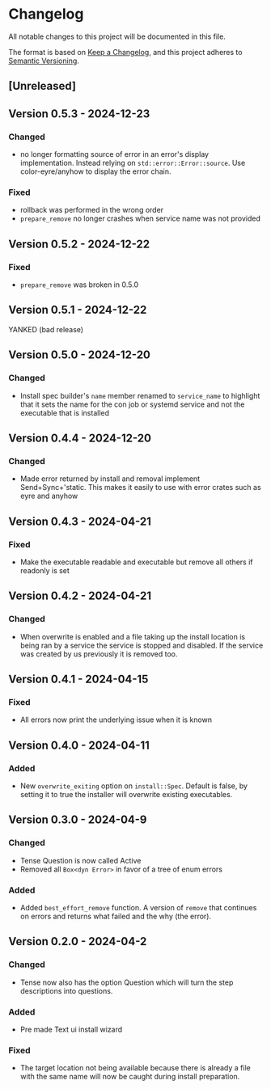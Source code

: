 # Changelog

All notable changes to this project will be documented in this file.

The format is based on [Keep a Changelog](https://keepachangelog.com/en/1.1.0/),
and this project adheres to [Semantic Versioning](https://semver.org/spec/v2.0.0.html).

## [Unreleased]

## Version 0.5.3 - 2024-12-23

### Changed
- no longer formatting source of error in an error's display implementation.
  Instead relying on `std::error::Error::source`. Use color-eyre/anyhow to
  display the error chain.
### Fixed
- rollback was performed in the wrong order
- `prepare_remove` no longer crashes when service name was not provided

## Version 0.5.2 - 2024-12-22
### Fixed
- `prepare_remove` was broken in 0.5.0

## Version 0.5.1 - 2024-12-22
YANKED (bad release)

## Version 0.5.0 - 2024-12-20
### Changed
- Install spec builder's `name` member renamed to `service_name` to highlight
  that it sets the name for the con job or systemd service and not the
  executable that is installed

## Version 0.4.4 - 2024-12-20
### Changed
- Made error returned by install and removal implement Send+Sync+'static. This makes it easily to use with error crates such as eyre and anyhow

## Version 0.4.3 - 2024-04-21

### Fixed
- Make the executable readable and executable but remove all others if readonly
  is set

## Version 0.4.2 - 2024-04-21

### Changed
- When overwrite is enabled and a file taking up the install location is being
  ran by a service the service is stopped and disabled. If the service was
  created by us previously it is removed too.

## Version 0.4.1 - 2024-04-15

### Fixed
- All errors now print the underlying issue when it is known

## Version 0.4.0 - 2024-04-11

### Added
- New `overwrite_exiting` option on `install::Spec`. Default is false, by
  setting it to true the installer will overwrite existing executables.

## Version 0.3.0 - 2024-04-9

### Changed
- Tense Question is now called Active
- Removed all `Box<dyn Error>` in favor of a tree of enum errors

### Added 
- Added `best_effort_remove` function. A version of `remove` that continues on
  errors and returns what failed and the why (the error).

## Version 0.2.0 - 2024-04-2

### Changed
- Tense now also has the option Question which will turn the step descriptions
  into questions.

### Added 
- Pre made Text ui install wizard

### Fixed
- The target location not being available because there is already a file with
  the same name will now be caught during install preparation.

